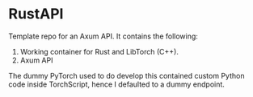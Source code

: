 # RustAPI
Template repo for an Axum API. It contains the following:

1. Working container for Rust and LibTorch (C++).
2. Axum API

The dummy PyTorch used to do develop this contained custom Python code inside TorchScript, hence I defaulted to a dummy endpoint.
